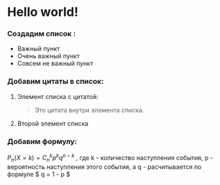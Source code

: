 # Hello world!

### Создадим список :
* Важный пункт
* Очень важный пункт
* Совсем не важный пункт

### Добавим цитаты в список:

1. Элемент списка с цитатой:

    > Это цитата
    > внутри элемента списка.

 2. Второй элемент списка


### Добавим формулу:

 $P_n (X = k) = C_n^kp^kq^{n-k}$ , где k - количество наступления события, p - вероятность наступления этого события, а q - расчитывается по формуле $ q = 1 - p $
